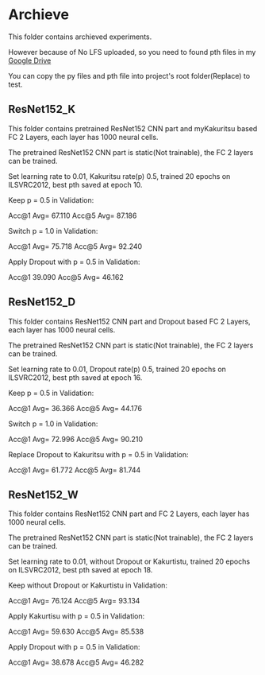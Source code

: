 # Archieve

This folder contains archieved experiments.

However because of No LFS uploaded, so you need to found pth files in my [Google Drive](https://drive.google.com/drive/folders/1J2_FkFKFnkagXT4x3rEZagRy-eK4HX8w?usp=sharing)

You can copy the py files and pth file into project's root folder(Replace) to test.

## ResNet152\_K

This folder contains pretrained ResNet152 CNN part and myKakuritsu based FC 2 Layers, each layer has 1000 neural cells.

The pretrained ResNet152 CNN part is static(Not trainable), the FC 2 layers can be trained.

Set learning rate to 0.01, Kakuritsu rate(p) 0.5, trained 20 epochs on ILSVRC2012, best pth saved at epoch 10.

Keep p = 0.5 in Validation:

Acc@1 Avg= 67.110 Acc@5 Avg= 87.186

Switch p = 1.0 in Validation:

Acc@1 Avg= 75.718 Acc@5 Avg= 92.240

Apply Dropout with p = 0.5 in Validation:

Acc@1 39.090 Acc@5 Avg= 46.162

## ResNet152\_D

This folder contains ResNet152 CNN part and Dropout based FC 2 Layers, each layer has 1000 neural cells.

The pretrained ResNet152 CNN part is static(Not trainable), the FC 2 layers can be trained.

Set learning rate to 0.01, Dropout rate(p) 0.5, trained 20 epochs on ILSVRC2012, best pth saved at epoch 16.

Keep p = 0.5 in Validation:

Acc@1 Avg= 36.366 Acc@5 Avg= 44.176

Switch p = 1.0 in Validation:

Acc@1 Avg= 72.996 Acc@5 Avg= 90.210

Replace Dropout to Kakuritsu with p = 0.5 in Validation:

Acc@1 Avg= 61.772 Acc@5 Avg= 81.744

## ResNet152\_W

This folder contains ResNet152 CNN part and FC 2 Layers, each layer has 1000 neural cells.

The pretrained ResNet152 CNN part is static(Not trainable), the FC 2 layers can be trained.

Set learning rate to 0.01, without Dropout or Kakurtistu, trained 20 epochs on ILSVRC2012, best pth saved at epoch 18.

Keep without Dropout or Kakurtistu in Validation:

Acc@1 Avg= 76.124 Acc@5 Avg= 93.134

Apply Kakurtisu with p = 0.5 in Validation:

Acc@1 Avg= 59.630 Acc@5 Avg= 85.538

Apply Dropout with p = 0.5 in Validation:

Acc@1 Avg= 38.678 Acc@5 Avg= 46.282


